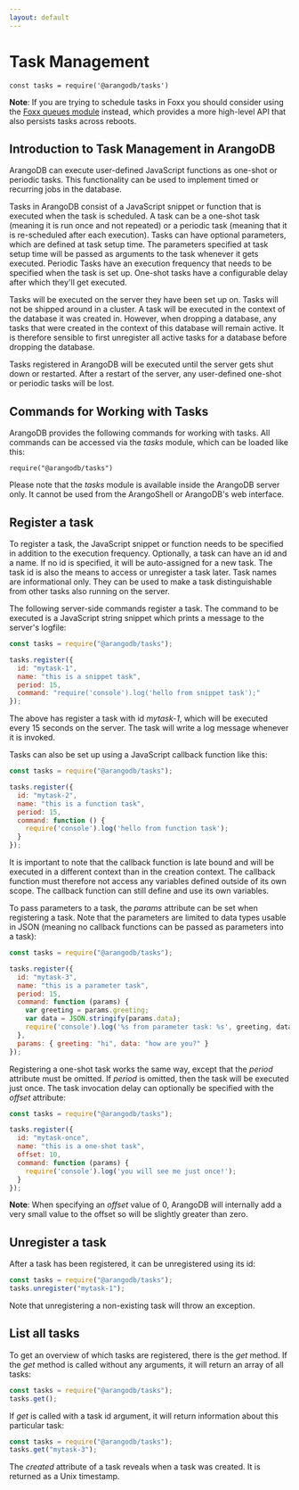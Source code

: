 ```yaml
---
layout: default
---
```

Task Management
===============

`const tasks = require('@arangodb/tasks')`

**Note**: If you are trying to schedule tasks in Foxx you should
consider using the [Foxx queues module](foxx-guides-scripts.html#queues) instead,
which provides a more high-level API that also persists tasks across reboots.

## Introduction to Task Management in ArangoDB

ArangoDB can execute user-defined JavaScript functions as one-shot
or periodic tasks. This functionality can be used to implement timed
or recurring jobs in the database.

Tasks in ArangoDB consist of a JavaScript snippet or function that is
executed when the task is scheduled. A task can be a one-shot task
(meaning it is run once and not repeated) or a periodic task (meaning
that it is re-scheduled after each execution). Tasks can have optional
parameters, which are defined at task setup time. The parameters
specified at task setup time will be passed as arguments to the
task whenever it gets executed. Periodic Tasks have an execution
frequency that needs to be specified when the task is set up. One-shot
tasks have a configurable delay after which they'll get executed.

Tasks will be executed on the server they have been set up on.
Tasks will not be shipped around in a cluster. A task will be
executed in the context of the database it was created in. However,
when dropping a database, any tasks that were created in the context
of this database will remain active. It is therefore sensible to
first unregister all active tasks for a database before dropping the
database.

Tasks registered in ArangoDB will be executed until the server
gets shut down or restarted. After a restart of the server, any
user-defined one-shot or periodic tasks will be lost.

## Commands for Working with Tasks

ArangoDB provides the following commands for working with tasks.
All commands can be accessed via the *tasks* module, which can be
loaded like this:

`require("@arangodb/tasks")`

Please note that the *tasks* module is available inside the ArangoDB
server only. It cannot be used from the ArangoShell or ArangoDB's web
interface.

## Register a task

To register a task, the JavaScript snippet or function needs to be
specified in addition to the execution frequency. Optionally, a task
can have an id and a name. If no id is specified, it will be auto-assigned
for a new task. The task id is also the means to access or unregister a
task later. Task names are informational only. They can be used to make
a task distinguishable from other tasks also running on the server.

The following server-side commands register a task. The command to be
executed is a JavaScript string snippet which prints a message to the
server's logfile:


```js
const tasks = require("@arangodb/tasks");

tasks.register({
  id: "mytask-1",
  name: "this is a snippet task",
  period: 15,
  command: "require('console').log('hello from snippet task');"
});
```


The above has register a task with id *mytask-1*, which will be executed
every 15 seconds on the server. The task will write a log message whenever
it is invoked.

Tasks can also be set up using a JavaScript callback function like this:

```js
const tasks = require("@arangodb/tasks");

tasks.register({
  id: "mytask-2",
  name: "this is a function task",
  period: 15,
  command: function () {
    require('console').log('hello from function task');
  }
});
```

It is important to note that the callback function is late bound and
will be executed in a different context than in the creation context.
The callback function must therefore not access any variables defined
outside of its own scope. The callback function can still define and
use its own variables.

To pass parameters to a task, the *params* attribute can be set when
registering a task. Note that the parameters are limited to data types
usable in JSON (meaning no callback functions can be passed as parameters
into a task):

```js
const tasks = require("@arangodb/tasks");

tasks.register({
  id: "mytask-3",
  name: "this is a parameter task",
  period: 15,
  command: function (params) {
    var greeting = params.greeting;
    var data = JSON.stringify(params.data);
    require('console').log('%s from parameter task: %s', greeting, data);
  },
  params: { greeting: "hi", data: "how are you?" }
});
```

Registering a one-shot task works the same way, except that the
*period* attribute must be omitted. If *period* is omitted, then the
task will be executed just once. The task invocation delay can optionally
be specified with the *offset* attribute:

```js
const tasks = require("@arangodb/tasks");

tasks.register({
  id: "mytask-once",
  name: "this is a one-shot task",
  offset: 10,
  command: function (params) {
    require('console').log('you will see me just once!');
  }
});
```

**Note**: When specifying an *offset* value of 0, ArangoDB will internally add
a very small value to the offset so will be slightly greater than zero.

## Unregister a task

After a task has been registered, it can be unregistered using its id:

```js
const tasks = require("@arangodb/tasks");
tasks.unregister("mytask-1");
```

Note that unregistering a non-existing task will throw an exception.


## List all tasks

To get an overview of which tasks are registered, there is the *get*
method. If the *get* method is called without any arguments, it will
return an array of all tasks:

```js
const tasks = require("@arangodb/tasks");
tasks.get();
```

If *get* is called with a task id argument, it will return information
about this particular task:

```js
const tasks = require("@arangodb/tasks");
tasks.get("mytask-3");
```

The *created* attribute of a task reveals when a task was created. It is
returned as a Unix timestamp.
